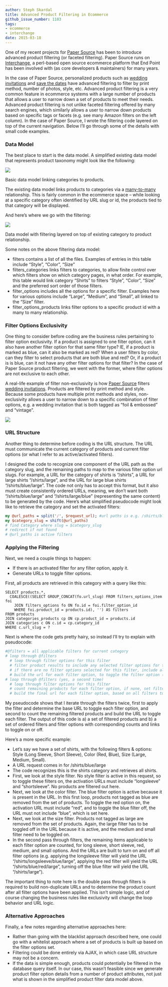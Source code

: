 ```yaml
---
author: Steph Skardal
title: Advanced Product Filtering in Ecommerce
github_issue_number: 1103
tags:
- ecommerce
- interchange
date: 2015-03-18
---
```


One of my recent projects for [Paper Source](https://www.papersource.com/) has been to introduce advanced product filtering (or faceted filtering). Paper Source runs on [Interchange](http://www.icdevgroup.org/i/dev), a perl-based open source ecommerce platform that End Point has been involved with (as core developers & maintainers) for many years.

In the case of Paper Source, personalized products such as [wedding invitations](https://www.papersource.com/personalized/wedding-invitations.html) and [save the dates](https://www.papersource.com/personalized/wedding-save-the-dates/photo-save-the-dates.html) have advanced filtering to filter by print method, number of photos, style, etc. Advanced product filtering is a very common feature in ecommerce systems with a large number of products that allows a user to narrow down a set of products to meet their needs. Advanced product filtering is not unlike faceted filtering offered by many search engines, which similarly allows a user to narrow down products based on specific tags or facets (e.g. see many Amazon filters on the left column). In the case of Paper Source, I wrote the filtering code layered on top of the current navigation. Below I’ll go through some of the details with small code examples.

### Data Model

The best place to start is the data model. A simplified existing data model that represents product taxonomy might look like the following:

<img border="0" src="/blog/2015/03/advanced-product-filtering-in-ecommerce/image-0.png"/>

Basic data model linking categories to products.

The existing data model links products to categories via a [many-to-many](https://en.wikipedia.org/wiki/Many-to-many_%28data_model%29) relationship. This is fairly common in the ecommerce space – while looking at a specific category often identified by URL slug or id, the products tied to that category will be displayed.

And here’s where we go with the filtering:

<img border="0" src="/blog/2015/03/advanced-product-filtering-in-ecommerce/image-1.png"/>

Data model with filtering layered on top of existing category to product relationship.

Some notes on the above filtering data model:

- filters contains a list of all the files. Examples of entries in this table include “Style”, “Color”, “Size”
- filters_categories links filters to categories, to allow finite control over which filters show on which category pages, in what order. For example, this table would link category “Shirts” to filters “Style”, “Color”, “Size” and the preferred sort order of those filters.
- filter_options includes all the options for a specific filter. Examples here for various options include “Large”, “Medium”, and “Small”, all linked to the “Size” filter.
- filter_options_products links filter options to a specific product id with a many to many relationship.

### Filter Options Exclusivity

One thing to consider before coding are the business rules pertaining to filter option exclusivity. If a product is assigned to one filter option, can it also have another filter option for that same filter type? IE, if a product is marked as blue, can it also be marked as red? When a user filters by color, can they filter to select products that are both blue and red? Or, if a product is is blue, can it not have any other filter options for that filter? In the case of Paper Source product filtering, we went with the former, where filter options are not exclusive to each other.

A real-life example of filter non-exclusivity is how [Paper Source](https://www.papersource.com/) filters [wedding invitations](https://www.papersource.com/personalized/wedding-invitations.html). Products are filtered by print method and style. Because some products have multiple print methods and styles, non-exclusivity allows a user to narrow down to a specific combination of filter options, e.g. a wedding invitation that is both tagged as “foil & embossed” and “vintage”.

<img border="0" src="/blog/2015/03/advanced-product-filtering-in-ecommerce/image-2.png"/>

### URL Structure

Another thing to determine before coding is the URL structure. The URL must communicate the current category of products and current filter options (or what I refer to as active/activated filters).

I designed the code to recognize one component of the URL path as the category slug, and the remaining paths to map to the various filter option url slugs. For example, a URL for the category of shirts is “/shirts”, a URL for large shirts “/shirts/large”, and the URL for large blue shirts “/shirts/blue/large”. The code not only has to accept this format, but it also must create consistently ordered URLs, meaning, we don’t want both “/shirts/blue/large” and “/shirts/large/blue” (representing the same content) to be generated by the code. Here’s what simplified pseudocode might look like to retrieve the category and set the activated filters:

```perl
my @url_paths = split('/', $request_url); #url paths is e.g. /shirts/blue/large
my $category_slug = shift(@url_paths)
# find Category where slug = $category_slug
# redirect if not found
# @url_paths is active filters
```

### Applying the Filtering

Next, we need a couple things to happen:

- If there is an activated filter for any filter option, apply it.
- Generate URLs to toggle filter options.

First, all products are retrieved in this category with a query like this:

```nohighlight
SELECT products.*,
  COALESCE((SELECT GROUP_CONCAT(fo.url_slug) FROM filters_options_item foi
    JOIN filters_options fo ON fo.id = foi.filter_option_id
    WHERE foi.product_id = products.id), '') AS filters
FROM products
JOIN categories_products cp ON cp.product_id = products.id
JOIN categories c ON c.id = cp.category_id
WHERE c.url_slug = ?
```

Next is where the code gets pretty hairy, so instead I’ll try to explain with pseudocode:

```perl
#@filters = all applicable filters for current category
# loop through @filters
  # loop through filter options for this filter
  # filter product results to include any selected filter options for this filter
  # if there are no filter options selected for this filter, include all products
  # build the url for each filter option, to toggle the filter option (on or off)
# loop through @filters (yes, a second time)
  # loop through filter options for this filter
  # count remaining products for each filter option, if none, set filter option to inactive
  # build the final url for each filter option, based on all filters turned on and off
```

My pseudocode shows that I iterate through the filters twice, first to apply the filter and determine the base URL to toggle each filter option, and second to count the remaining filtered products and build the URL to toggle each filter. The output of this code is a) a set of filtered products and b) a set of ordered filters and filter options with corresponding counts and links to toggle on or off.

Here’s a more specific example:

- Let’s say we have a set of shirts, with the following filters & options: Style (Long Sleeve, Short Sleeve), Color (Red, Blue), Size (Large, Medium, Small).
- A URL request comes in for /shirts/blue/large
- The code recognizes this is the shirts category and retrieves all shirts.
- First, we look at the style filter. No style filter is active in this request, so to toggle these filters on, the activation URLs must include “longsleeve” and “shortsleeve”. No products are filtered out here.
- Next, we look at the color filter. The blue filter option is active because it is present in the URL. In this first loop, products not tagged as blue are removed from the set of products. To toggle the red option on, the activation URL must include “red”, and to toggle the blue filter off, the URL must not include “blue”, which is set here.
- Next, we look at the size filter. Products not tagged as large are removed from the set of products. Again, the large filter has to be toggled off in the URL because it is active, and the medium and small filter need to be toggled on.
- In the second pass through filters, the remaining items applicable to each filter option are counted, for long sleeve, short sleeve, red, medium, and small options. And the URLs are built to turn on and off all filter options (e.g. applying the longsleeve filter will yield the URL “/shirts/longsleeve/blue/large”, applying the red filter will yield the URL “/shirts/blue/red/large”, turning off the blue filter will yield the URL “/shirts/large”).

The important thing to note here is the double pass through filters is required to build non-duplicate URLs and to determine the product count after all filter options have been applied. This isn’t simple logic, and of course changing the business rules like exclusivity will change the loop behavior and URL logic.

### Alternative Approaches

Finally, a few notes regarding alternative approaches here:

- Rather than going with the blacklist approach described here, one could go with a whitelist approach where a set of products is built up based on the filter options set.
- Filtering could be done entirely via AJAX, in which case URL structure may not be a concern.
- If the data is simple enough, products could potentially be filtered in the database query itself. In our case, this wasn’t feasible since we generate product filter option details from a number of product attributes, not just what is shown in the simplified product filter data model above.
